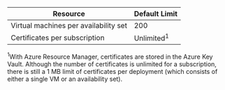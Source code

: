 | Resource | Default Limit |
| --- | --- |
| Virtual machines per availability set | 200 |
| Certificates per subscription |Unlimited<sup>1</sup> |

<sup>1</sup>With Azure Resource Manager, certificates are stored in the Azure Key Vault. Although the number of certificates is unlimited for a subscription, there is still a 1 MB limit of certificates per deployment (which consists of either a single VM or an availability set).

